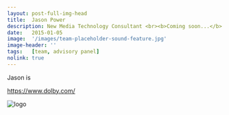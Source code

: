 ```yaml
---
layout: post-full-img-head
title:  Jason Power
description: New Media Technology Consultant <br><b>Coming soon...</b>
date:   2015-01-05
image:  '/images/team-placeholder-sound-feature.jpg'
image-header: ''
tags:   [team, advisory panel]
nolink: true
---
```

Jason is 

https://www.dolby.com/


<img class="lazy" data-src="../images/team-panel-dolby.png" alt="logo">